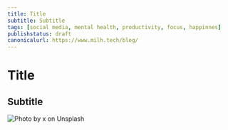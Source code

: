 ```yaml
---
title: Title
subtitle: Subtitle
tags: [social media, mental health, productivity, focus, happinnes]
publishstatus: draft
canonicalurl: https://www.milh.tech/blog/
---
```

# Title
## Subtitle

![Photo by x on [Unsplash](https://www.unsplash.com/photos/) ](path) 
